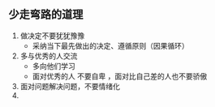 ## 少走弯路的道理

1. 做决定不要犹犹豫豫
   - 采纳当下最先做出的决定、遵循原则（因果循环）
2. 多与优秀的人交流
   - 多向他们学习
   - 面对优秀的人 不要自卑 ，面对比自己差的人也不要骄傲
3. 面对问题解决问题，不要情绪化
4. 
